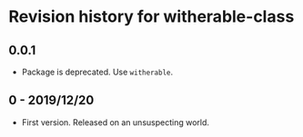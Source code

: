 # Revision history for witherable-class

## 0.0.1

* Package is deprecated. Use `witherable`.

## 0 - 2019/12/20

* First version. Released on an unsuspecting world.
